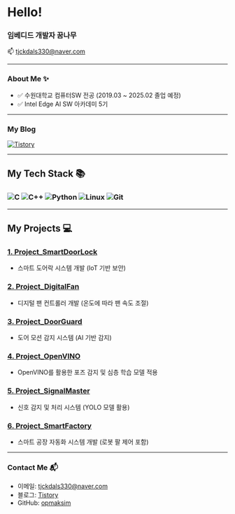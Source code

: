 <h1>Hello!</h1>

### 임베디드 개발자 꿈나무
📫 tjckdals330@naver.com  

---

### About Me ✨  
- ✅ 수원대학교 컴퓨터SW 전공 (2019.03 ~ 2025.02 졸업 예정) 
- ✅ Intel Edge AI SW 아카데미 5기 

---

### My Blog  
[![Tistory](https://img.shields.io/badge/Tistory-FF9800?style=flat-square&logo=Web&logoColor=white)](https://maksimcoding.tistory.com/)  

---

## My Tech Stack 📚  
### ![C](https://img.shields.io/badge/C-00599C?style=for-the-badge&logo=c&logoColor=white) ![C++](https://img.shields.io/badge/C%2B%2B-00599C?style=for-the-badge&logo=c%2B%2B&logoColor=white) ![Python](https://img.shields.io/badge/Python-14354C?style=for-the-badge&logo=python&logoColor=white)  ![Linux](https://img.shields.io/badge/Linux-FCC624?style=for-the-badge&logo=linux&logoColor=black) ![Git](https://img.shields.io/badge/GIT-E44C30?style=for-the-badge&logo=git&logoColor=white)

---

## My Projects 💻  

### [1. Project_SmartDoorLock](https://github.com/opmaksim/Project_SmartDoorLock) 
- 스마트 도어락 시스템 개발 (IoT 기반 보안)

### [2. Project_DigitalFan](https://github.com/opmaksim/Project_DigitalFan)
- 디지털 팬 컨트롤러 개발 (온도에 따라 팬 속도 조절)

### [3. Project_DoorGuard](https://github.com/opmaksim/Project_DoorGuard)
- 도어 모션 감지 시스템 (AI 기반 감지)

### [4. Project_OpenVINO](https://github.com/opmaksim/Project_OpenVINO)
- OpenVINO를 활용한 포즈 감지 및 심층 학습 모델 적용

### [5. Project_SignalMaster](https://github.com/opmaksim/Project_SignalMaster)
- 신호 감지 및 처리 시스템 (YOLO 모델 활용)

### [6. Project_SmartFactory](https://github.com/opmaksim/Project_SmartFactory)
- 스마트 공장 자동화 시스템 개발 (로봇 팔 제어 포함)

---

### Contact Me 📬  
- 이메일: tjckdals330@naver.com  
- 블로그: [Tistory](https://maksimcoding.tistory.com/)  
- GitHub: [opmaksim](https://github.com/opmaksim)
